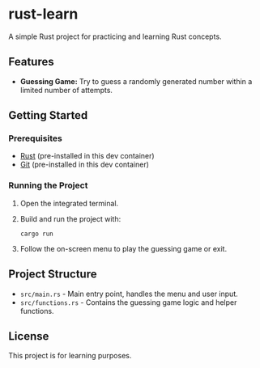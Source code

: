 # rust-learn

A simple Rust project for practicing and learning Rust concepts.

## Features

- **Guessing Game:** Try to guess a randomly generated number within a limited number of attempts.

## Getting Started

### Prerequisites

- [Rust](https://www.rust-lang.org/tools/install) (pre-installed in this dev container)
- [Git](https://git-scm.com/) (pre-installed in this dev container)

### Running the Project

1. Open the integrated terminal.
2. Build and run the project with:

   ```
   cargo run
   ```

3. Follow the on-screen menu to play the guessing game or exit.

## Project Structure

- `src/main.rs` - Main entry point, handles the menu and user input.
- `src/functions.rs` - Contains the guessing game logic and helper functions.

## License

This project is for learning purposes.
